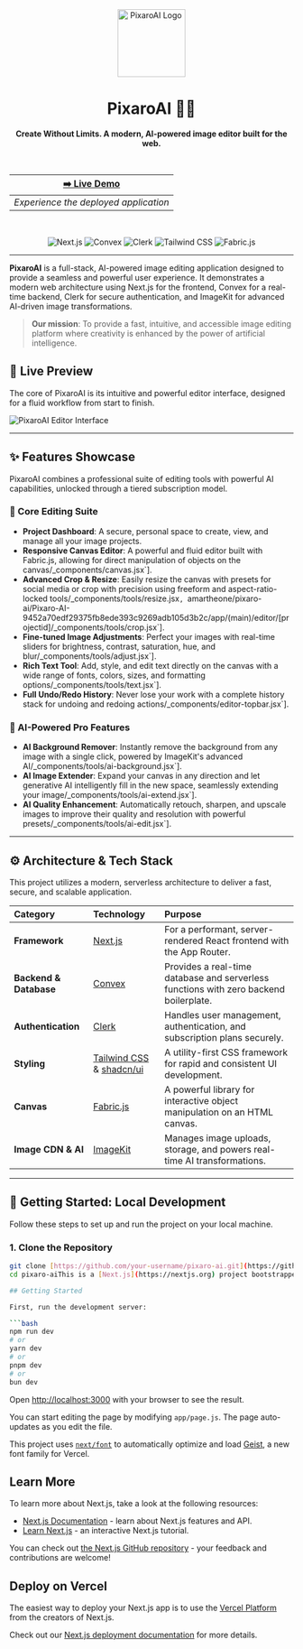 <div align="center">
  <img src="https_storage.googleapis.com_makerflow-293504.appspot.com_media_images_logo.png_1725474665487" alt="PixaroAI Logo" width="120" />
  <h1>PixaroAI 🎨✨</h1>
  <p><strong>Create Without Limits. A modern, AI-powered image editor built for the web.</strong></p>
  <br/>

| [**➡️ Live Demo**](YOUR_DEPLOYMENT_LINK_HERE) |
| :---: |
| *Experience the deployed application* |

  <br/>

  ![Next.js](https://img.shields.io/badge/Next.js-000000?style=for-the-badge&logo=nextdotjs&logoColor=white)
  ![Convex](https://img.shields.io/badge/Convex-222222?style=for-the-badge&logo=convex&logoColor=white)
  ![Clerk](https://img.shields.io/badge/Clerk-6C47FF?style=for-the-badge&logo=clerk&logoColor=white)
  ![Tailwind CSS](https://img.shields.io/badge/Tailwind_CSS-38B2AC?style=for-the-badge&logo=tailwind-css&logoColor=white)
  ![Fabric.js](https://img.shields.io/badge/Fabric.js-282c34?style=for-the-badge&logo=javascript&logoColor=61DAFB)

</div>

---

**PixaroAI** is a full-stack, AI-powered image editing application designed to provide a seamless and powerful user experience. It demonstrates a modern web architecture using Next.js for the frontend, Convex for a real-time backend, Clerk for secure authentication, and ImageKit for advanced AI-driven image transformations.

> **Our mission**: To provide a fast, intuitive, and accessible image editing platform where creativity is enhanced by the power of artificial intelligence.

## 📸 Live Preview

The core of PixaroAI is its intuitive and powerful editor interface, designed for a fluid workflow from start to finish.

![PixaroAI Editor Interface](https_storage.googleapis.com_makerflow-293504.appspot.com_media_images_Screenshot_2025-09-04_at_11.00.29_PM.jpg_1725474665487)

---

## ✨ Features Showcase

PixaroAI combines a professional suite of editing tools with powerful AI capabilities, unlocked through a tiered subscription model.

### 🎨 Core Editing Suite
- **Project Dashboard**: A secure, personal space to create, view, and manage all your image projects.
- **Responsive Canvas Editor**: A powerful and fluid editor built with Fabric.js, allowing for direct manipulation of objects on the canvas/_components/canvas.jsx`].
- **Advanced Crop & Resize**: Easily resize the canvas with presets for social media or crop with precision using freeform and aspect-ratio-locked tools/_components/tools/resize.jsx`, `amartheone/pixaro-ai/Pixaro-AI-9452a70edf29375fb8ede393c9269adb105d3b2c/app/(main)/editor/[projectid]/_components/tools/crop.jsx`].
- **Fine-tuned Image Adjustments**: Perfect your images with real-time sliders for brightness, contrast, saturation, hue, and blur/_components/tools/adjust.jsx`].
- **Rich Text Tool**: Add, style, and edit text directly on the canvas with a wide range of fonts, colors, sizes, and formatting options/_components/tools/text.jsx`].
- **Full Undo/Redo History**: Never lose your work with a complete history stack for undoing and redoing actions/_components/editor-topbar.jsx`].

### 🤖 AI-Powered Pro Features
- **AI Background Remover**: Instantly remove the background from any image with a single click, powered by ImageKit's advanced AI/_components/tools/ai-background.jsx`].
- **AI Image Extender**: Expand your canvas in any direction and let generative AI intelligently fill in the new space, seamlessly extending your image/_components/tools/ai-extend.jsx`].
- **AI Quality Enhancement**: Automatically retouch, sharpen, and upscale images to improve their quality and resolution with powerful presets/_components/tools/ai-edit.jsx`].

---

## ⚙️ Architecture & Tech Stack

This project utilizes a modern, serverless architecture to deliver a fast, secure, and scalable application.

| Category | Technology | Purpose |
| :--- | :--- | :--- |
| **Framework** | [Next.js](https://nextjs.org/) | For a performant, server-rendered React frontend with the App Router. |
| **Backend & Database** | [Convex](https://www.convex.dev/) | Provides a real-time database and serverless functions with zero backend boilerplate. |
| **Authentication** | [Clerk](https://clerk.com/) | Handles user management, authentication, and subscription plans securely. |
| **Styling** | [Tailwind CSS](https://tailwindcss.com/) & [shadcn/ui](https://ui.shadcn.com/) | A utility-first CSS framework for rapid and consistent UI development. |
| **Canvas** | [Fabric.js](http://fabricjs.com/) | A powerful library for interactive object manipulation on an HTML canvas. |
| **Image CDN & AI** | [ImageKit](https://imagekit.io/) | Manages image uploads, storage, and powers real-time AI transformations. |

---

## 🚀 Getting Started: Local Development

Follow these steps to set up and run the project on your local machine.

### 1. Clone the Repository
```bash
git clone [https://github.com/your-username/pixaro-ai.git](https://github.com/your-username/pixaro-ai.git)
cd pixaro-aiThis is a [Next.js](https://nextjs.org) project bootstrapped with [`create-next-app`](https://github.com/vercel/next.js/tree/canary/packages/create-next-app).

## Getting Started

First, run the development server:

```bash
npm run dev
# or
yarn dev
# or
pnpm dev
# or
bun dev
```

Open [http://localhost:3000](http://localhost:3000) with your browser to see the result.

You can start editing the page by modifying `app/page.js`. The page auto-updates as you edit the file.

This project uses [`next/font`](https://nextjs.org/docs/app/building-your-application/optimizing/fonts) to automatically optimize and load [Geist](https://vercel.com/font), a new font family for Vercel.

## Learn More

To learn more about Next.js, take a look at the following resources:

- [Next.js Documentation](https://nextjs.org/docs) - learn about Next.js features and API.
- [Learn Next.js](https://nextjs.org/learn) - an interactive Next.js tutorial.

You can check out [the Next.js GitHub repository](https://github.com/vercel/next.js) - your feedback and contributions are welcome!

## Deploy on Vercel

The easiest way to deploy your Next.js app is to use the [Vercel Platform](https://vercel.com/new?utm_medium=default-template&filter=next.js&utm_source=create-next-app&utm_campaign=create-next-app-readme) from the creators of Next.js.

Check out our [Next.js deployment documentation](https://nextjs.org/docs/app/building-your-application/deploying) for more details.
